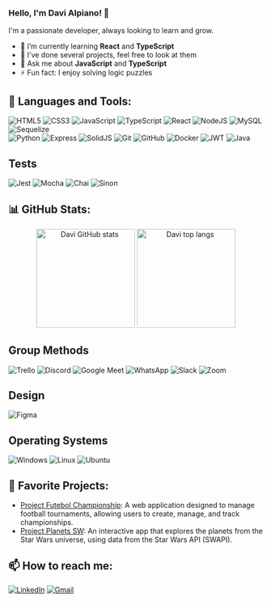 ### Hello, I'm Davi Alpiano! 👋

I'm a passionate developer, always looking to learn and grow.

- 🌱 I’m currently learning **React** and **TypeScript**
- 🔭 I've done several projects, feel free to look at them
- 💬 Ask me about **JavaScript** and **TypeScript**
- ⚡ Fun fact: I enjoy solving logic puzzles

## 🚀 Languages and Tools:
![HTML5](https://img.shields.io/badge/html5-%23E34F26.svg?style=for-the-badge&logo=html5&logoColor=white)
![CSS3](https://img.shields.io/badge/CSS3-1572B6?style=for-the-badge&logo=css3&logoColor=white)
![JavaScript](https://img.shields.io/badge/JavaScript-F7DF1E?style=for-the-badge&logo=javascript&logoColor=black)
![TypeScript](https://img.shields.io/badge/TypeScript-007ACC?style=for-the-badge&logo=typescript&logoColor=white)
![React](https://img.shields.io/badge/React-20232A?style=for-the-badge&logo=react&logoColor=61DAFB)
![NodeJS](https://img.shields.io/badge/Node.js-43853D?style=for-the-badge&logo=node.js&logoColor=white)
![MySQL](https://img.shields.io/badge/MySQL-005C84?style=for-the-badge&logo=mysql&logoColor=white)
![Sequelize](https://img.shields.io/badge/Sequelize-52B0E7?style=for-the-badge&logo=Sequelize&logoColor=white)<br>
![Python](https://img.shields.io/badge/Python-3776AB?style=for-the-badge&logo=python&logoColor=white)
![Express](https://img.shields.io/badge/Express.js-404D59?style=for-the-badge)
![SolidJS](https://img.shields.io/badge/SolidJS-2c4f7c?style=for-the-badge&logo=solid&logoColor=c8c9cb)
![Git](https://img.shields.io/badge/git-%23F05033.svg?style=for-the-badge&logo=git&logoColor=white)
![GitHub](https://img.shields.io/badge/GitHub-100000?style=for-the-badge&logo=github&logoColor=white)
![Docker](https://img.shields.io/badge/docker-%230db7ed.svg?style=for-the-badge&logo=docker&logoColor=white)
![JWT](https://img.shields.io/badge/JWT-black?style=for-the-badge&logo=JSON%20web%20tokens)
![Java](https://img.shields.io/badge/java-%23ED8B00.svg?style=for-the-badge&logo=openjdk&logoColor=white)

## Tests

![Jest](https://img.shields.io/badge/-jest-%23C21325?style=for-the-badge&logo=jest&logoColor=white)
![Mocha](https://img.shields.io/badge/mocha.js-323330?style=for-the-badge&logo=mocha&logoColor=Brown)
![Chai](https://img.shields.io/badge/chai.js-323330?style=for-the-badge&logo=chai&logoColor=white)
![Sinon](https://img.shields.io/badge/sinon.js-323330?style=for-the-badge&logo=sinon)

## 📊 GitHub Stats:
<div align="center">  
  <img height="195px" src="https://github-readme-stats.vercel.app/api?username=davialpiano&show_icons=true&theme=radical" alt="Davi GitHub stats" />
  <img height="195px" src="https://github-readme-stats.vercel.app/api/top-langs/?username=davialpiano&layout=compact&theme=radical" alt="Davi top langs"/>
</div>

## Group Methods

![Trello](https://img.shields.io/badge/Trello-%23026AA7.svg?style=for-the-badge&logo=Trello&logoColor=white)
![Discord](https://img.shields.io/badge/Discord-%235865F2.svg?style=for-the-badge&logo=discord&logoColor=white)
![Google Meet](https://img.shields.io/badge/Google%20Meet-00897B?style=for-the-badge&logo=google-meet&logoColor=white)
![WhatsApp](https://img.shields.io/badge/WhatsApp-25D366?style=for-the-badge&logo=whatsapp&logoColor=white)
![Slack](https://img.shields.io/badge/Slack-4A154B?style=for-the-badge&logo=slack&logoColor=white)
![Zoom](https://img.shields.io/badge/Zoom-2D8CFF?style=for-the-badge&logo=zoom&logoColor=white)

## Design

![Figma](https://img.shields.io/badge/figma-%23F24E1E.svg?style=for-the-badge&logo=figma&logoColor=white)

## Operating Systems

![Windows](https://img.shields.io/badge/Windows-0078D6?style=for-the-badge&logo=windows&logoColor=white)
![Linux](https://img.shields.io/badge/Linux-FCC624?style=for-the-badge&logo=linux&logoColor=black)
![Ubuntu](https://img.shields.io/badge/Ubuntu-E95420?style=for-the-badge&logo=ubuntu&logoColor=white)

## 📝 Favorite Projects:
- [Project Futebol Championship](https://github.com/DaviAlpiano/Futebol_Championship): A web application designed to manage football tournaments, allowing users to create, manage, and track championships.
- [Project Planets SW](https://github.com/DaviAlpiano/Planets_Star_Wars): An interactive app that explores the planets from the Star Wars universe, using data from the Star Wars API (SWAPI).

## 📫 How to reach me:
[![LinkedIn](https://img.shields.io/badge/LinkedIn-blue?style=for-the-badge&logo=linkedin)](https://www.linkedin.com/in/davialpiano)
[![Gmail](https://img.shields.io/badge/Gmail-D14836?style=for-the-badge&logo=gmail&logoColor=white)](mailto:davialdsouza@gmail.com)
